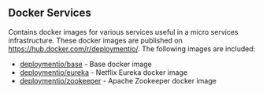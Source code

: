 ## Docker Services

Contains docker images for various services useful in a micro services infrastructure. These docker images are published on https://hub.docker.com/r/deploymentio/. The following images are included:

- [deploymentio/base](base/) - Base docker image
- [deploymentio/eureka](eureka/) - Netflix Eureka docker image
- [deploymentio/zookeeper](zookeeper/) - Apache Zookeeper docker image
